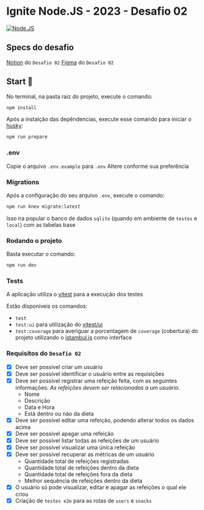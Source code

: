 # Ignite Node.JS - 2023 - Desafio 02

[![Node.JS](https://skills.thijs.gg/icons?i=nodejs)](https://skills.thijs.gg)

## Specs do desafio

[Notion](https://efficient-sloth-d85.notion.site/Desafio-02-be7cdb37aaf74ba898bc6336427fa410) do `Desafio 02`
[Figma](https://www.figma.com/community/file/1218573349379609244) do `Desafio 02`

## Start 🏁

No terminal, na pasta raiz do projeto, execute o comando:

```bash
npm install
```

Após a instalção das depêndencias, execute esse comando para iniciar o [husky](https://typicode.github.io/husky/):

```bash
npm run prepare
```

### .env

Copie o arquivo `.env.example` para `.env`
Altere conforme sua preferência

### Migrations

Após a configuração do seu arquivo `.env`, execute o comando:

```bash
npm run knex migrate:latest
```

Isso ira popular o banco de dados `sqlite` (quando em ambiente de `testes` e `local`) com as tabelas base

### Rodando o projeto

Basta executar o comando:

```bash
npm run dev
```

### Tests

A aplicação utiliza o [vitest](https://vitest.dev/) para a execução dos testes

Estão disponíveis os comandos:

- `test`
- `test:ui` para utilização do [vitest/ui](https://vitest.dev/guide/ui.html)
- `test:coverage` para averiguar a porcentagem de `coverage` (cobertura) do projeto utilizando o [istambul.js](https://istanbul.js.org/) como interface

### Requisitos do `Desafio 02`

- [x] Deve ser possível criar um usuário
- [x] Deve ser possível identificar o usuário entre as requisições
- [x] Deve ser possível registrar uma refeição feita, com as seguintes informações:
      _As refeições devem ser relacionadas a um usuário._
  - Nome
  - Descrição
  - Data e Hora
  - Está dentro ou não da dieta
- [x] Deve ser possível editar uma refeição, podendo alterar todos os dados acima
- [x] Deve ser possível apagar uma refeição
- [x] Deve ser possível listar todas as refeições de um usuário
- [x] Deve ser possível visualizar uma única refeição
- [x] Deve ser possível recuperar as métricas de um usuário
  - Quantidade total de refeições registradas
  - Quantidade total de refeições dentro da dieta
  - Quantidade total de refeições fora da dieta
  - Melhor sequência de refeições dentro da dieta
- [x] O usuário só pode visualizar, editar e apagar as refeições o qual ele criou
- [x] Criação de `testes e2e` para as rotas de `users` e `snacks`
